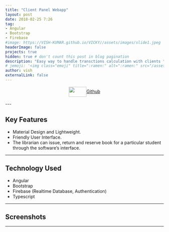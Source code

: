 ```yaml
---
title: "Client Panel Webapp"
layout: post
date: 2018-02-25 7:26
tag: 
- Angular
- Bootstrap
- Firebase
#image: https://VISH-KUMAR.github.io/VICKY//assets/images/slide1.jpeg
headerImage: false
projects: true
hidden: true # don't count this post in blog pagination
description: "Easy way to handle transctions calculation with clients "
# jemoji: '<img class="emoji" title=":ramen:" alt=":ramen:" src="/assets/images/markdown.jpg" height="20" width="20" align="absmiddle">'
author: vish
externalLink: false
---
```


<p style="text-align:center;">  
<a href="#" target="https://github.com/VISH-KUMAR/Client-panel">
  <img width="56" height="32" border="0" align="center"  src="{{ site.baseurl }}/assets/images/gitlogo1.svg"/>Github
</a>
</p>
<p align="justify">

</p>
---

## Key Features 

- Material Design and Lightweight.
- Friendly User Interface.
- The librarian can issue, return and reserve book for a particular student through the software’s interface.

---

## Technology Used

- Angular
- Bootstrap
- Firebase (Realtime Database, Authentication)
- Typescript

---

## Screenshots


---